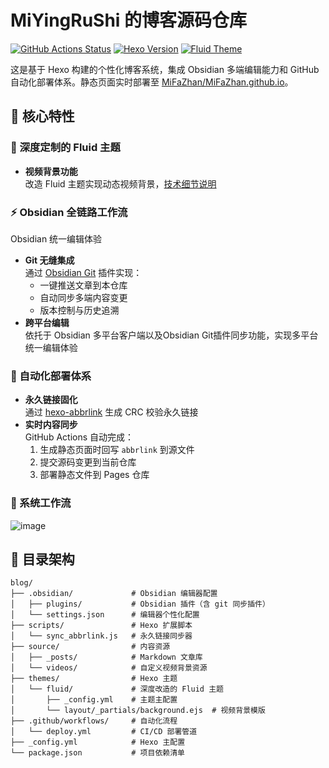 # MiYingRuShi 的博客源码仓库

[![GitHub Actions Status](https://img.shields.io/github/actions/workflow/status/MiFaZhan/blog/deploy.yml?label=自动部署)](https://github.com/MiFaZhan/blog/actions)
[![Hexo Version](https://img.shields.io/badge/Hexo-6.3+-blue)](https://hexo.io)
[![Fluid Theme](https://img.shields.io/badge/Theme-Fluid_Custom-2CA5E0)](https://github.com/fluid-dev/hexo-theme-fluid)

这是基于 Hexo 构建的个性化博客系统，集成 Obsidian 多端编辑能力和 GitHub 自动化部署体系。静态页面实时部署至 [MiFaZhan/MiFaZhan.github.io](https://github.com/MiFaZhan/MiFaZhan.github.io)。

## 🌟 核心特性

### 🎨 深度定制的 Fluid 主题
- **视频背景功能**  
  改造 Fluid 主题实现动态视频背景，[技术细节说明](https://mifazhan.top/posts/46339511/)

### ⚡️ Obsidian 全链路工作流
Obsidian 统一编辑体验
- **Git 无缝集成**  
  通过 [Obsidian Git](https://github.com/denolehov/obsidian-git) 插件实现：
  - 一键推送文章到本仓库
  - 自动同步多端内容变更
  - 版本控制与历史追溯
- **跨平台编辑**  
  依托于 Obsidian 多平台客户端以及Obsidian Git插件同步功能，实现多平台统一编辑体验

### 🤖 自动化部署体系
- **永久链接固化**  
  通过 [hexo-abbrlink](https://github.com/ohroy/hexo-abbrlink) 生成 CRC 校验永久链接
- **实时内容同步**  
  GitHub Actions 自动完成：
  1. 生成静态页面时回写 `abbrlink` 到源文件
  2. 提交源码变更到当前仓库
  3. 部署静态文件到 Pages 仓库

### 🔄 系统工作流
![image](https://github.com/user-attachments/assets/dfd9d480-18f9-410a-b5eb-5cb8a8a190d1)


## 📁 目录架构

```text
blog/
├── .obsidian/             # Obsidian 编辑器配置
│   ├── plugins/           # Obsidian 插件（含 git 同步插件）
│   └── settings.json      # 编辑器个性化配置
├── scripts/               # Hexo 扩展脚本
│   └── sync_abbrlink.js   # 永久链接同步器
├── source/                # 内容资源
│   ├── _posts/            # Markdown 文章库
│   └── videos/            # 自定义视频背景资源
├── themes/                # Hexo 主题
│   └── fluid/             # 深度改造的 Fluid 主题
│       ├── _config.yml    # 主题主配置
│       └── layout/_partials/background.ejs  # 视频背景模版
├── .github/workflows/     # 自动化流程
│   └── deploy.yml         # CI/CD 部署管道
├── _config.yml            # Hexo 主配置
└── package.json           # 项目依赖清单

